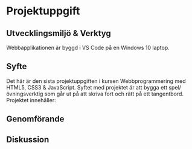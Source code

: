 # Projektuppgift
## Utvecklingsmiljö & Verktyg
Webbapplikationen är byggd i VS Code på en Windows 10 laptop.

## Syfte
Det här är den sista projektuppgiften i kursen Webbprogrammering med HTML5, CSS3 & JavaScript. Syftet med projektet är att bygga ett spel/övningsverktig som går ut på att skriva fort och rätt på ett tangentbord. Projektet innehåller: 


## Genomförande




## Diskussion
